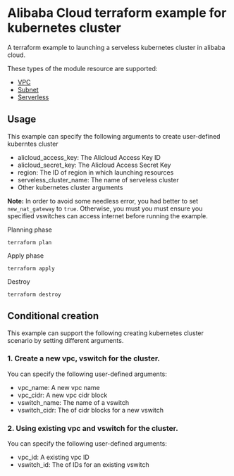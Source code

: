 Alibaba Cloud terraform example for kubernetes cluster
======================================================

A terraform example to launching a serveless kubernetes cluster in alibaba cloud.

These types of the module resource are supported:

- [VPC](https://www.terraform.io/docs/providers/alicloud/r/vpc.html)
- [Subnet](https://www.terraform.io/docs/providers/alicloud/r/vswitch.html)
- [Serverless](https://www.terraform.io/docs/providers/alicloud/r/cs_serverless_kubernetes.html)


Usage
-----
This example can specify the following arguments to create user-defined kuberntes cluster

* alicloud_access_key: The Alicloud Access Key ID
* alicloud_secret_key: The Alicloud Access Secret Key
* region: The ID of region in which launching resources
* serveless_cluster_name: The name  of serveless cluster
* Other kubernetes cluster arguments

**Note:** In order to avoid some needless error, you had better to set `new_nat_gateway` to `true`.
Otherwise, you must you must ensure you specified vswitches can access internet before running the example.

Planning phase

    terraform plan

Apply phase

	terraform apply


Destroy

    terraform destroy


Conditional creation
--------------------
This example can support the following creating kubernetes cluster scenario by setting different arguments.

### 1. Create a new vpc, vswitch  for the cluster.

You can specify the following user-defined arguments:

* vpc_name: A new vpc name
* vpc_cidr: A new vpc cidr block
* vswitch_name: The name  of a vswitch
* vswitch_cidr: The of cidr blocks for a new vswitch

### 2. Using existing vpc and vswitch for the cluster.

You can specify the following user-defined arguments:

* vpc_id: A existing vpc ID
* vswitch_id: The of IDs for an existing vswitch




